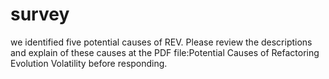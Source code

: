 # survey
we identified five potential causes of REV. Please review the descriptions and explain of these causes at the PDF file:Potential Causes of Refactoring Evolution Volatility before responding. 
